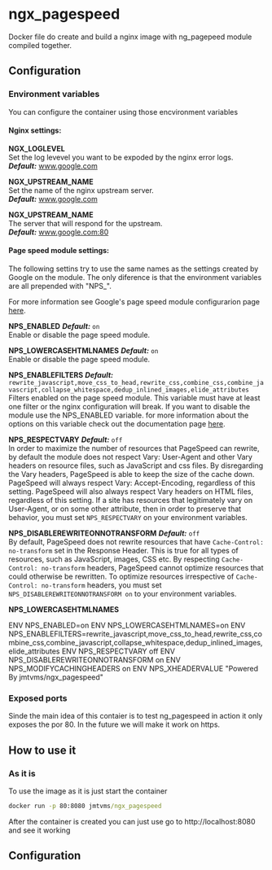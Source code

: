 # ngx_pagespeed
Docker file do create and build a nginx image with ng_pagepeed module compiled together.

## Configuration

### Environment variables
You can configure the container using those encvironment variables

#### Nginx settings:

**NGX_LOGLEVEL**  
Set the log levevel you want to be expoded by the nginx error logs.  
***Default:*** www.google.com

**NGX_UPSTREAM_NAME**  
Set the name of the nginx upstream server.  
***Default:*** www.google.com

**NGX_UPSTREAM_NAME**  
The server that will respond for the upstream.  
***Default:*** www.google.com:80

#### Page speed module settings:
The following settins try to use the same names as the settings created by Google on the module. The only diference is that the environment variables are all prepended with "NPS_".

For more information see Google's page speed module configurarion page [here](https://modpagespeed.com/doc).

**NPS_ENABLED**  ***Default:*** ``on``  
Enable or disable the page speed module.  

**NPS_LOWERCASEHTMLNAMES** ***Default:*** ``on``  
Enable or disable the page speed module.  


**NPS_ENABLEFILTERS** ***Default:*** ``rewrite_javascript,move_css_to_head,rewrite_css,combine_css,combine_javascript,collapse_whitespace,dedup_inlined_images,elide_attributes``    
Filters enabled on the page speed module. This variable must have at least one filter or the nginx configuration will break. If you want to disable the module use the NPS_ENABLED variable. for more information about the options on this variable check out the documentation page [here](https://modpagespeed.com/doc/).   
 

**NPS_RESPECTVARY** ***Default:*** ``off``   
In order to maximize the number of resources that PageSpeed can rewrite, by default the module does not respect Vary: User-Agent and other Vary headers on resource files, such as JavaScript and css files. By disregarding the Vary headers, PageSpeed is able to keep the size of the cache down. PageSpeed will always respect Vary: Accept-Encoding, regardless of this setting. PageSpeed will also always respect Vary headers on HTML files, regardless of this setting. 
If a site has resources that legitimately vary on User-Agent, or on some other attribute, then in order to preserve that behavior, you must set ``NPS_RESPECTVARY`` on your environment variables.  


**NPS_DISABLEREWRITEONNOTRANSFORM**  ***Default:*** ``off``   
By default, PageSpeed does not rewrite resources that have ``Cache-Control: no-transform``  set in the Response Header. This is true for all types of resources, such as JavaScript, images, CSS etc. By respecting ``Cache-Control: no-transform`` headers, PageSpeed cannot optimize resources that could otherwise be rewritten. 
To optimize resources irrespective of ``Cache-Control: no-transform`` headers, you must set ``NPS_DISABLEREWRITEONNOTRANSFORM on`` to your environment variables.


**NPS_LOWERCASEHTMLNAMES**



ENV NPS_ENABLED=on
ENV NPS_LOWERCASEHTMLNAMES=on
ENV NPS_ENABLEFILTERS=rewrite_javascript,move_css_to_head,rewrite_css,combine_css,combine_javascript,collapse_whitespace,dedup_inlined_images,elide_attributes
ENV NPS_RESPECTVARY off
ENV NPS_DISABLEREWRITEONNOTRANSFORM on
ENV NPS_MODIFYCACHINGHEADERS on
ENV NPS_XHEADERVALUE "Powered By jmtvms/ngx_pagespeed"

### Exposed ports
Sinde the main idea of this contaier is to test ng_pagespeed in action it only exposes the por 80.
In the future we will make it work on https.

## How to use it

### As it is

To use the image as it is just start the container

```cmd
docker run -p 80:8080 jmtvms/ngx_pagespeed
```

After the container is created you can just use go to http://localhost:8080 and see it working



## Configuration

